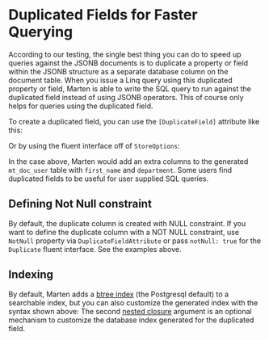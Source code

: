 # Duplicated Fields for Faster Querying

According to our testing, the single best thing you can do to speed up queries against the JSONB documents
is to duplicate a property or field within the JSONB structure as a separate database column on the document
table. When you issue a Linq query using this duplicated property or field, Marten is able to write the SQL
query to run against the duplicated field instead of using JSONB operators. This of course only helps for
queries using the duplicated field.

To create a duplicated field, you can use the `[DuplicateField]` attribute like this:

<!-- snippet: sample_using_attributes_on_document -->
<!-- endSnippet -->

Or by using the fluent interface off of `StoreOptions`:

<!-- snippet: sample_IndexExamples -->
<!-- endSnippet -->

In the case above, Marten would add an extra columns to the generated `mt_doc_user` table with `first_name` and `department`. Some users find duplicated fields to be useful for user supplied SQL queries.

## Defining Not Null constraint

By default, the duplicate column is created with NULL constraint. If you want to define the duplicate column with a NOT NULL constraint, use `NotNull` property via `DuplicateFieldAttribute` or pass `notNull: true` for the `Duplicate` fluent interface. See the examples above.

## Indexing

By default, Marten adds a [btree index](http://www.postgresql.org/docs/9.4/static/indexes-types.html) (the Postgresql default) to a searchable index, but you can also
customize the generated index with the syntax shown above: The second [nested closure](http://martinfowler.com/dslCatalog/nestedClosure.html) argument is an optional
mechanism to customize the database index generated for the duplicated field.
